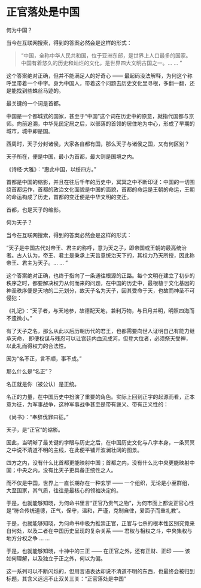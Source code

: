# 正官落处是中国

何为中国？

当今在互联网搜索，得到的答案必然会是这样的形式：

> “中国，全称中华人民共和国，位于亚洲东部，是世界上人口最多的国家。中国有着悠久的历史和灿烂的文化，是世界四大文明古国之一。… … ”

这个答案绝对正确，但并不能满足人的好奇心 —— 最起码没法解释，为何这个称呼里带着一个中字。身为中国人，带着这个问题去历史文化里寻根，多翻一翻，还是能找到些蛛丝马迹的。

最关键的一个词是首都。

中国是一个都城式的国家，甚至于“中国”这个词在历史中的原意，就指代国都与京师。向前追溯，中华先民定居之后，以部落的首领的居住地为中心，形成了早期的城市，城中即是国。

西周时，天子分封诸侯，大家各自都有国，那么天子与诸侯之国，又有何区别？

天子所在，便是中国，最小为首都，最大则是国境之内。

《诗经·大雅》：“惠此中国，以绥四方。”

首都是中国的缩影，并且在往后千年的历史中，冥冥之中不断印证：中国的一切围绕首都运作，首都的政治文化面貌是中国的面貌，首都的命运是王朝的命运，王朝的命运构成了历史，首都的变迁便是中华文明的变迁。

首都，也是天子的缩影。

何为天子？

当今在互联网搜索，得到的答案必然会是这样的形式：

“天子是中国古代对帝王、君主的称呼，意为天之子，即帝国或王朝的最高统治者。古人认为，帝王、君主是秉承上天旨意统治天下的，其权力乃天所授，因此称帝王、君主为天子。… … ”

这个答案绝对正确，也终于指向了一条通往根源的正路。每个文明在建立了初步的秩序之时，都要解决权力从何而来的问题，在中国的历史中，最根植于文化基因的神圣秩序便是天地的二元划分，故天子名为天子，因其受命于天，也故而神圣不可侵犯：

《礼记》：“天子者，与天地参，故德配天地，兼利万物，与日月并明，明照四海而不遗微小。”

有了天子之名，那么从此以后历朝历代的君王，也都需要向世人证明自己有能力继承天命， 即便权谋与残忍可以让宫廷内血流成河，但登大位者，必须祭天受禅，以此礼而得权力的合法性。

因为“名不正，言不顺，事不成。”

那么什么是“名正”？

名正就是你（被公认）是正统。

名正的力量，在中国历史中扮演了重要的角色。实际上回到正字的起源而看，正本意为征，为军事战争，这种军事战争甚至是带有褒义、带有正义性的：

《尚书》：“奉辞伐罪曰征。”

天子，是“正官”的缩影。

因此，当明晰了最关键的字眼与历史之后，在中国历史文化与八字本身，一条冥冥之中说不清道不明的主线，在此便平铺开波澜壮阔的图景。

四方之内，没有什么比首都更能映射中国；首都之内，没有什么比中央更能映射中国；中央之内，没有比天子更具备正统性之人。

而不仅是中国，世界上一直长期存在一种玄学 —— 一个组织，无论是小至群组，大至国家，其气质，往往是最核心的领袖决定的。

于是，也就能够知晓，为何命书里言“正官乃贵气之物”，为何市面上都说正官心性是“符合传统道德，正气，保守，温和，严谨，克制自律，爱面子而重礼教”。

于是，也就能够知晓，为何命书中极为推崇正官，正官与七杀的根本性区别究竟来自何处，以及二者在中国历史呈现的复杂关系 —— 君权与相权之斗，中央集权与地方分权之争 … … 

于是，也就能够知晓，十神中的三正 —— 在正官之外，还有正财、正印 —— 该如何理解，以及独立于正之外，何以为偏。

这一系列可以不断闪烁的，但用言语表达却说不清道不明的东西，也最终会被归到标题，其含义远远不止双关三关：“正官落处是中国”